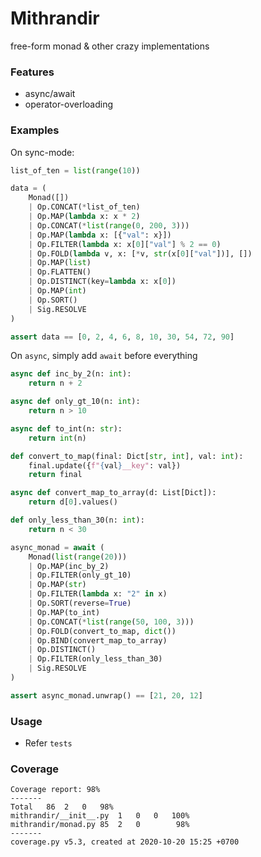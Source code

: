 # Mithrandir

free-form monad & other crazy implementations

### Features
- async/await
- operator-overloading

### Examples
On sync-mode:
```python
list_of_ten = list(range(10))

data = (
    Monad([])
    | Op.CONCAT(*list_of_ten)
    | Op.MAP(lambda x: x * 2)
    | Op.CONCAT(*list(range(0, 200, 3)))
    | Op.MAP(lambda x: [{"val": x}])
    | Op.FILTER(lambda x: x[0]["val"] % 2 == 0)
    | Op.FOLD(lambda v, x: [*v, str(x[0]["val"])], [])
    | Op.MAP(list)
    | Op.FLATTEN()
    | Op.DISTINCT(key=lambda x: x[0])
    | Op.MAP(int)
    | Op.SORT()
    | Sig.RESOLVE
)

assert data == [0, 2, 4, 6, 8, 10, 30, 54, 72, 90]
```

On `async`, simply add `await` before everything
```python
async def inc_by_2(n: int):
    return n + 2

async def only_gt_10(n: int):
    return n > 10

async def to_int(n: str):
    return int(n)

def convert_to_map(final: Dict[str, int], val: int):
    final.update({f"{val}__key": val})
    return final

async def convert_map_to_array(d: List[Dict]):
    return d[0].values()

def only_less_than_30(n: int):
    return n < 30

async_monad = await (
    Monad(list(range(20)))
    | Op.MAP(inc_by_2)
    | Op.FILTER(only_gt_10)
    | Op.MAP(str)
    | Op.FILTER(lambda x: "2" in x)
    | Op.SORT(reverse=True)
    | Op.MAP(to_int)
    | Op.CONCAT(*list(range(50, 100, 3)))
    | Op.FOLD(convert_to_map, dict())
    | Op.BIND(convert_map_to_array)
    | Op.DISTINCT()
    | Op.FILTER(only_less_than_30)
    | Sig.RESOLVE
)

assert async_monad.unwrap() == [21, 20, 12]
```

### Usage
- Refer `tests`


### Coverage
```
Coverage report: 98%
-------
Total	86	2	0	98%
mithrandir/__init__.py	1	0	0	100%
mithrandir/monad.py	85	2	0        98%
-------
coverage.py v5.3, created at 2020-10-20 15:25 +0700
```

